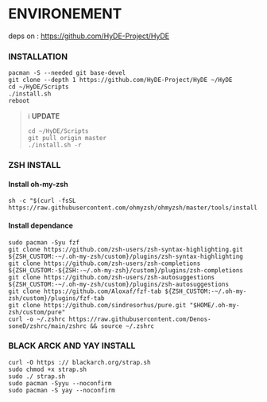 # ENVIRONEMENT

deps on : https://github.com/HyDE-Project/HyDE

### INSTALLATION

```
pacman -S --needed git base-devel
git clone --depth 1 https://github.com/HyDE-Project/HyDE ~/HyDE
cd ~/HyDE/Scripts
./install.sh
reboot
```

> ℹ️ **UPDATE**  
>
> ```
> cd ~/HyDE/Scripts
> git pull origin master
> ./install.sh -r
> ```

### ZSH INSTALL

#### Install oh-my-zsh
```
sh -c "$(curl -fsSL https://raw.githubusercontent.com/ohmyzsh/ohmyzsh/master/tools/install.sh)"
```

#### Install dependance
```
sudo pacman -Syu fzf
git clone https://github.com/zsh-users/zsh-syntax-highlighting.git ${ZSH_CUSTOM:-~/.oh-my-zsh/custom}/plugins/zsh-syntax-highlighting
git clone https://github.com/zsh-users/zsh-completions ${ZSH_CUSTOM:-${ZSH:-~/.oh-my-zsh}/custom}/plugins/zsh-completions
git clone https://github.com/zsh-users/zsh-autosuggestions ${ZSH_CUSTOM:-~/.oh-my-zsh/custom}/plugins/zsh-autosuggestions
git clone https://github.com/Aloxaf/fzf-tab ${ZSH_CUSTOM:-~/.oh-my-zsh/custom}/plugins/fzf-tab
git clone https://github.com/sindresorhus/pure.git "$HOME/.oh-my-zsh/custom/pure"
curl -o ~/.zshrc https://raw.githubusercontent.com/Denos-soneD/zshrc/main/zshrc && source ~/.zshrc
```

### BLACK ARCK AND YAY INSTALL
```
curl -O https :// blackarch.org/strap.sh
sudo chmod +x strap.sh
sudo ./ strap.sh
sudo pacman -Syyu --noconfirm
sudo pacman -S yay --noconfirm
```